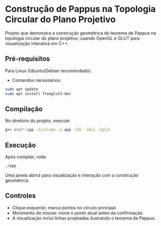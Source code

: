 # Construção de Pappus na Topologia Circular do Plano Projetivo

Projeto que demonstra a construção geométrica do teorema de Pappus na topologia circular do plano projetivo, usando OpenGL e GLUT para visualização interativa em C++.

## Pré-requisitos

Para Linux (Ubuntu/Debian recomendado):
- Comandos necessários:

```bash
sudo apt update
sudo apt install freeglut3-dev 
```

## Compilação

No diretório do projeto, execute:

```bash
g++ src/*.cpp -Iinclude -o app -lGL -lGLU -lglut
```

## Execução

Após compilar, rode:

```bash
./app
```

Uma janela abrirá para visualização e interação com a construção geométrica.

## Controles

- Clique esquerdo: marca pontos no círculo principal.  
- Movimento do mouse: move o ponto atual antes da confirmação.  
- A visualização inclui linhas projetadas ilustrando o teorema de Pappus.